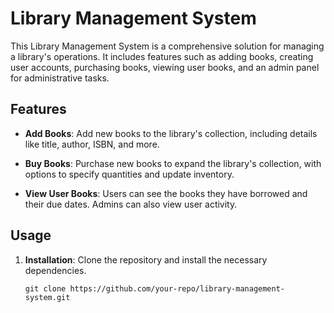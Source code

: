 # Library Management System

This Library Management System is a comprehensive solution for managing a library's operations. It includes features such as adding books, creating user accounts, purchasing books, viewing user books, and an admin panel for administrative tasks.

## Features

- **Add Books**: Add new books to the library's collection, including details like title, author, ISBN, and more.

- **Buy Books**: Purchase new books to expand the library's collection, with options to specify quantities and update inventory.

- **View User Books**: Users can see the books they have borrowed and their due dates. Admins can also view user activity.


## Usage

1. **Installation**: Clone the repository and install the necessary dependencies.

   ```
   git clone https://github.com/your-repo/library-management-system.git
   ```
